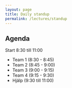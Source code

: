 ```yaml
---
layout: page
title: Daily standup
permalink: /lectures/standup
---
```


## Agenda
Start 8:30 till 11:00
* Team 1 (8:30 - 8:45)
* Team 2 (8:45 - 9:00)
* Team 3 (9:00 - 9:15)
* Team 4 (9:15 - 9:30)
* Hjälp (9:30 till 11:00)

